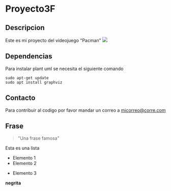 # Proyecto3F

## Descripcion

Este es mi proyecto del videojuego "Pacman"
![](https://cdn.hobbyconsolas.com/sites/navi.axelspringer.es/public/media/image/2022/04/pac-man-2682107.jpg?tf=1920x)


## Dependencias
Para instalar plant uml se necesita el siguiente comando

~~~
sudo apt-get update
sudo apt install graphviz
~~~

## Contacto

Para contribuir al codigo por favor mandar un correo a micorreo@corre.com

## Frase 
> "Una frase famosa"

Esta es una lista
- Elemento 1
- Elemento 2
* Elemento 3

**negrita**